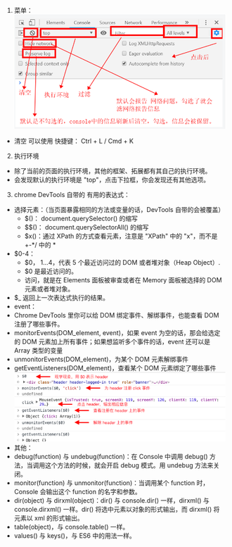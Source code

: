 1. 菜单：
![image](https://github.com/hejh1995/project-img/blob/master/blog/devtool-console-1.png)
- 清空 可以使用 快捷键： Ctrl + L / Cmd + K
2. 执行环境
- 除了当前的页面的执行环境，其他的框架、拓展都有其自己的执行环境。
- 会发现默认的执行环境是 "top"，点击下拉框，你会发现还有其他选项。
3. chrome DevTools 自带的 有用的表达式：
- 选择元素：（当页面暴露相同的方法或变量的话，DevTools 自带的会被覆盖）
  - $()： document.querySelector() 的缩写
  - $$()： document.querySelectorAll() 的缩写
  - $x()：通过 XPath 的方式查看元素，注意是 "XPath" 中的 "x"，而不是 +-*/ 中的 *
- $0-4：
  - $0， $1...$4，代表 5 个最近访问过的 DOM 或者堆对象（Heap Object）.
  - $0 是最近访问的。
  - 访问，就是在 Elements 面板被审查或者在 Memory 面板被选择的 DOM 元素或者堆对象。
- $_ 返回上一次表达式执行的结果。
- event：
 - Chrome DevTools 里你可以给 DOM 绑定事件、解绑事件，也能查看 DOM 注册了哪些事件。
 - monitorEvents(DOM_element, event)，如果 event 为空的话，那会给选定的 DOM 元素加上所有事件；如果想监听多个事件的话，event 还可以是 Array 类型的变量
 - unmonitorEvents(DOM_element)，为某个 DOM 元素解绑事件
 - getEventListeners(DOM_element)，查看某个 DOM 元素绑定了哪些事件
![image](https://github.com/hejh1995/project-img/blob/master/blog/devtool-console-2.png)
- 其他：
 - debug(function) 与 undebug(function)：在 Console 中调用 debug() 方法，当调用这个方法的时候，就会开启 debug 模式。用 undebug 方法来关闭。
 - monitor(function) 与 unmonitor(function)：当调用某个 function 时，Console 会输出这个 function 的名字和参数。
 - dir(object) 与 dirxml(object)：dir() 与 console.dir() 一样，dirxml() 与 console.dirxml() 一样。dir() 将选中元素以对象的形式输出，而 dirxml() 将元素以 xml 的形式输出。
 - table(object)，与 console.table() 一样。
 - values() 与 keys()，与 ES6 中的用法一样。
